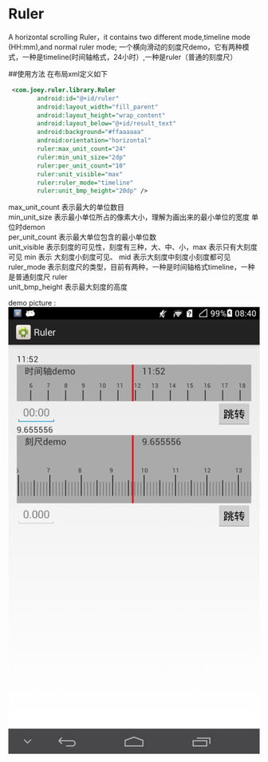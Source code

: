 # Ruler
A horizontal scrolling Ruler，it contains two different mode,timeline mode (HH:mm),and normal ruler mode;
一个横向滑动的刻度尺demo，它有两种模式，一种是timeline(时间轴格式，24小时）,一种是ruler（普通的刻度尺）

##使用方法 
在布局xml定义如下 <br>
```XML
 <com.joey.ruler.library.Ruler
        android:id="@+id/ruler"
        android:layout_width="fill_parent"
        android:layout_height="wrap_content"
        android:layout_below="@+id/result_text"
        android:background="#ffaaaaaa"
        android:orientation="horizontal"
        ruler:max_unit_count="24"
        ruler:min_unit_size="2dp"
        ruler:per_unit_count="10"
        ruler:unit_visible="max"
        ruler:ruler_mode="timeline"
        ruler:unit_bmp_height="20dp" />
```
max_unit_count 表示最大的单位数目 <br>
min_unit_size 表示最小单位所占的像素大小，理解为画出来的最小单位的宽度 单位时demon <br>
per_unit_count 表示最大单位包含的最小单位数<br>
unit_visible 表示刻度的可见性，刻度有三种，大、中、小，max 表示只有大刻度可见 min 表示 大刻度小刻度可见、 mid 表示大刻度中刻度小刻度都可见<br>
ruler_mode 表示刻度尺的类型，目前有两种，一种是时间轴格式timeline，一种是普通刻度尺 ruler <br>
unit_bmp_height 表示最大刻度的高度<br>


demo picture :
![demo](/shotcut.png)

